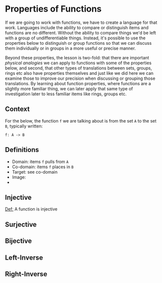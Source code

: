 # Properties of Functions

If we are going to work with functions, we have to create a language for that work. Languages include the ability to compare or distinguish items and functions are no different. Without the ability to compare things we'd be left with a group of undifferentiable things. Instead, it's possible to use the properties below to distinguish or group functions so that we can discuss them individually or in groups in a more useful or precise manner. 

Beyond these properties, the lesson is two-fold: that there are important *physical analogies* we can apply to functions with some of the properties below, and second, that other types of translations between sets, groups, rings etc also have properties themselves and just like we did here we can examine those to improve our precision when discussing or grouping those translations. By learning about function properties, where functions are a slightly more familiar thing, we can later apply that same type of investigation later to less familiar items like rings, groups etc. 

## Context

For the below, the function ```f``` we are talking about is from the set ```A``` to the set ```B```, typically written: 

    f: A -> B

## Definitions

* Domain: items ```f``` pulls from ```A```
* Co-domain: items ```f``` places in ```B```
* Target: see co-domain
* Image: 
* 

## Injective

<u>Def:</u> A function is injective

## Surjective

## Bijective

## Left-Inverse

## Right-Inverse

